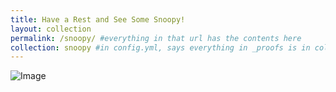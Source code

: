 ```yaml
---
title: Have a Rest and See Some Snoopy!
layout: collection
permalink: /snoopy/ #everything in that url has the contents here
collection: snoopy #in config.yml, says everything in _proofs is in collection called proofs
---
```


![Image](professor.png)
